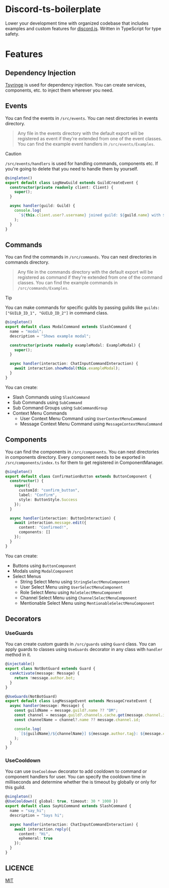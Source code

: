 # Discord-ts-boilerplate

Lower your development time with organized codebase that includes examples and custom features for [discord.js](https://github.com/discordjs/discord.js). Written in TypeScript for type safety.

# Features

## Dependency Injection

[Tsyringe](https://github.com/microsoft/tsyringe) is used for dependency injection. You can create services, components, etc. to inject them wherever you need.

## Events

You can find the events in `/src/events`.
You can nest directories in events directory.

> Any file in the events directory with the default export will be registered as event if they're extended from one of the event classes.
> You can find the example event handlers in `/src/events/Examples`.

> [!CAUTION]
> `/src/events/handlers` is used for handling commands, components etc. If you're going to delete that you need to handle them by yourself.

```ts
@singleton()
export default class LogNewGuild extends GuildCreateEvent {
  constructor(private readonly client: Client) {
    super();
  }

  async handler(guild: Guild) {
    console.log(
      `${this.client.user?.username} joined guild: ${guild.name} with ${guild.memberCount} members.`
    );
  }
}
```

## Commands

You can find the commands in `/src/commands`.
You can nest directories in commands directory.

> Any file in the commands directory with the default export will be registered as command if they're extended from one of the command classes.
> You can find the example commands in `/src/commands/Examples`.

> [!TIP]
> You can make commands for specific guilds by passing guilds like ```guilds: ["GUILD_ID_1", "GUILD_ID_2"]``` in command class.

```ts
@singleton()
export default class ModalCommand extends SlashCommand {
  name = "modal";
  description = "Shows example modal";

  constructor(private readonly exampleModal: ExampleModal) {
    super();
  }

  async handler(interaction: ChatInputCommandInteraction) {
    await interaction.showModal(this.exampleModal);
  }
}
```

You can create:

- Slash Commands using `SlashCommand`
- Sub Commands using `SubCommand`
- Sub Command Groups using `SubCommandGroup`
- Context Menu Commands
  - User Context Menu Command using `UserContextMenuCommand`
  - Message Context Menu Command using `MessageContextMenuCommand`

## Components

You can find the components in `/src/components`.
You can nest directories in components directory.
Every component needs to be exported in `/src/components/index.ts` for them to get registered in ComponentManager.

```ts
@singleton()
export default class ConfirmationButton extends ButtonComponent {
  constructor() {
    super({
      customId: "confirm_button",
      label: "Confirm",
      style: ButtonStyle.Success
    });
  }

  async handler(interaction: ButtonInteraction) {
    await interaction.message.edit({
      content: "Confirmed!",
      components: []
    });
  }
}
```

You can create:

- Buttons using `ButtonComponent`
- Modals using `ModalComponent`
- Select Menus
  - String Select Menu using `StringSelectMenuComponent`
  - User Select Menu using `UserSelectMenuComponent`
  - Role Select Menu using `RoleSelectMenuComponent`
  - Channel Select Menu using `ChannelSelectMenuComponent`
  - Mentionable Select Menu using `MentionableSelectMenuComponent`

## Decorators

### UseGuards

You can create custom guards in `/src/guards` using `Guard` class. You can apply guards to classes using `UseGuards` decorator in any class with `handler` method in it.

```ts
@injectable()
export class NotBotGuard extends Guard {
  canActivate(message: Message) {
    return !message.author.bot;
  }
}

@UseGuards(NotBotGuard)
export default class LogMessageEvent extends MessageCreateEvent {
  async handler(message: Message) {
    const guildName = message.guild?.name ?? "DM";
    const channel = message.guild?.channels.cache.get(message.channel.id);
    const channelName = channel?.name ?? message.channel.id;

    console.log(
      `[${guildName}/${channelName}] ${message.author.tag}: ${message.content}`
    );
  }
}
```

### UseCooldown

You can use `UseCooldown` decorator to add cooldown to command or component handlers for user. You can specify the cooldown time in milliseconds and determine whether the is timeout by globally or only for this guild.

```ts
@singleton()
@UseCooldown({ global: true, timeout: 30 * 1000 })
export default class SayHiCommand extends SlashCommand {
  name = "say_hi";
  description = "Says hi";

  async handler(interaction: ChatInputCommandInteraction) {
    await interaction.reply({
      content: "Hi",
      ephemeral: true
    });
  }
}
```

## LICENCE

[MIT](https://choosealicense.com/licenses/mit/)
